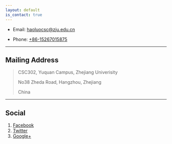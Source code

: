 ```yaml
---
layout: default
is_contact: true
---
```


* Email: [haoluocsc@zju.edu.cn](mailto:haoluocsc@zju.edu.cn)

* Phone: [+86-15267015875](tel:+86-15267015875)

---

## Mailing Address

> CSC302, Yuquan Campus, Zhejiang Univerisity
>
> No38 Zheda Road, Hangzhou, Zhejiang
>
> China

---

## Social

1. [Facebook](#)
2. [Twitter](#)
3. [Google+](#)
